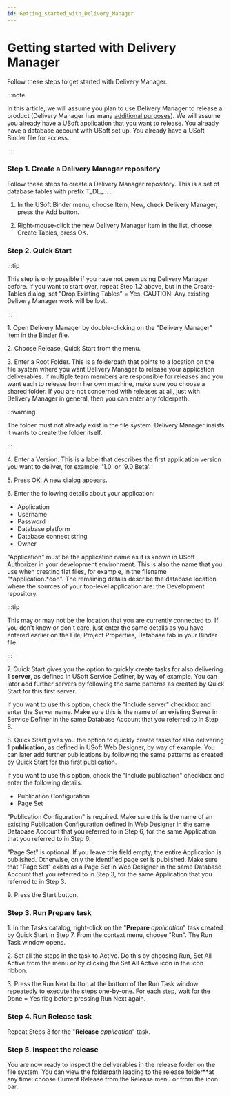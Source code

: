 ```yaml
---
id: Getting_started_with_Delivery_Manager
---
```


# Getting started with Delivery Manager

Follow these steps to get started with Delivery Manager.


:::note

In this article, we will assume you plan to use Delivery Manager to release a product (Delivery Manager has many [additional purposes](/docs/Continuous_delivery/Understanding_USoft_Delivery_Manager/Introducing_USoft_Delivery_Manager.md)). We will assume you already have a USoft application that you want to release. You already have a database account with USoft set up. You already have a USoft Binder file for access.

:::

### Step 1. Create a Delivery Manager repository

Follow these steps to create a Delivery Manager repository. This is a set of database tables with prefix T_DL_… .

1. In the USoft Binder menu, choose Item, New, check Delivery Manager, press the Add button.

2. Right-mouse-click the new Delivery Manager item in the list, choose Create Tables, press OK.

### Step 2. Quick Start


:::tip

This step is only possible if you have not been using Delivery Manager before. If you want to start over, repeat Step 1.2 above, but in the Create-Tables dialog, set "Drop Existing Tables” = Yes. CAUTION: Any existing Delivery Manager work will be lost.

:::

1. Open Delivery Manager by double-clicking on the "Delivery Manager" item in the Binder file.

2. Choose Release, Quick Start from the menu.

3. Enter a Root Folder. This is a folderpath that points to a location on the file system where you want Delivery Manager to release your application deliverables. If multiple team members are responsible for releases and you want each to release from her own machine, make sure you choose a shared folder. If you are not concerned with releases at all, just with Delivery Manager in general, then you can enter any folderpath.


:::warning

The folder must not already exist in the file system. Delivery Manager insists it wants to create the folder itself.

:::

4. Enter a Version. This is a label that describes the first application version you want to deliver, for example, '1.0' or '9.0 Beta'.

5. Press OK. A new dialog appears.

6. Enter the following details about your application:

- Application
- Username
- Password
- Database platform
- Database connect string
- Owner

"Application" must be the application name as it is known in USoft Authorizer in your development environment. This is also the name that you use when creating flat files, for example, in the filename "*application.*con". The remaining details describe the database location where the sources of your top-level application are: the Development repository.


:::tip

This may or may not be the location that you are currently connected to. If you don't know or don't care, just enter the same details as you have entered earlier on the File, Project Properties, Database tab in your Binder file.

:::

7. Quick Start gives you the option to quickly create tasks for also delivering 1 **server**, as defined in USoft Service Definer, by way of example. You can later add further servers by following the same patterns as created by Quick Start for this first server.

If you want to use this option, check the "Include server" checkbox and enter the Server name. Make sure this is the name of an existing Server in Service Definer in the same Database Account that you referred to in Step 6.

8. Quick Start gives you the option to quickly create tasks for also delivering 1 **publication**, as defined in USoft Web Designer, by way of example. You can later add further publications by following the same patterns as created by Quick Start for this first publication.

If you want to use this option, check the "Include publication" checkbox and enter the following details:

- Publication Configuration
- Page Set

"Publication Configuration" is required. Make sure this is the name of an existing Publication Configuration defined in Web Designer in the same Database Account that you referred to in Step 6, for the same Application that you referred to in Step 6.

"Page Set" is optional. If you leave this field empty, the entire Application is published. Otherwise, only the identified page set is published. Make sure that "Page Set" exists as a Page Set in Web Designer in the same Database Account that you referred to in Step 3, for the same Application that you referred to in Step 3.

9. Press the Start button.

### Step 3. Run Prepare task

1. In the Tasks catalog, right-click on the "**Prepare** *application*" task created by Quick Start in Step 7. From the context menu, choose "Run". The Run Task window opens.

2. Set all the steps in the task to Active. Do this by choosing Run, Set All Active from the menu or by clicking the Set All Active icon in the icon ribbon.

3. Press the Run Next button at the bottom of the Run Task window repeatedly to execute the steps one-by-one. For each step, wait for the Done = Yes flag before pressing Run Next again.

### Step 4. Run Release task

Repeat Steps 3 for the "**Release** *application*" task.

### Step 5. Inspect the release

You are now ready to inspect the deliverables in the release folder on the file system. You can view the folderpath leading to the release folder**at any time: choose Current Release from the Release menu or from the icon bar.